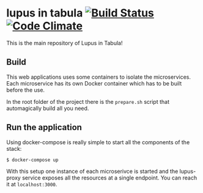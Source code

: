 # lupus in tabula [![Build Status](https://travis-ci.org/lupus-dev/lupus-in-tabula.svg?branch=master)](https://travis-ci.org/lupus-dev/lupus-in-tabula) [![Code Climate](https://codeclimate.com/github/lupus-dev/lupus-in-tabula/badges/gpa.svg)](https://codeclimate.com/github/lupus-dev/lupus-in-tabula)

This is the main repository of Lupus in Tabula!

## Build

This web applications uses some containers to isolate the microservices. Each microservice
has its own Docker container which has to be built before the use.

In the root folder of the project there is the `prepare.sh` script that automagically build
all you need.

## Run the application

Using docker-compose is really simple to start all the components of the stack:

```
$ docker-compose up
```

With this setup one instance of each microserivce is started and the lupus-proxy service
exposes all the resources at a single endpoint. You can reach it at `localhost:3000`.